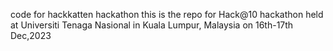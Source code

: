 code for hackkatten hackathon
this is the repo for Hack@10 hackathon held at Universiti Tenaga Nasional in Kuala Lumpur, Malaysia on 16th-17th Dec,2023
